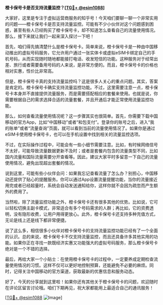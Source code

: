 **橙卡保号卡是否支持流量监控？[[TG💪+ @esim1088](https://t.me/s/esim1088)]**

大家好，这里是专注于虚拟运营商服务的知乎号！今天咱们要聊一聊一个非常实用的问题——橙卡保号卡是否支持流量监控。可能有不少小伙伴对这个问题感到困惑，甚至有些人已经购买了橙卡保号卡，却不知道怎么查看自己的流量使用情况。那么，接下来就让我们一起来深入探讨一下吧！

首先，咱们得先搞清楚什么是橙卡保号卡。简单来说，橙卡保号卡是一种由中国移动推出的虚拟号码服务，它允许用户通过一张实体卡或虚拟eSIM卡绑定自己的手机号码，从而实现随时随地都能接打电话、收发短信的功能。这种服务对于经常出差、旅行或者需要备用号码的人来说，是非常方便的。而且，橙卡保号卡的价格也相对实惠，性价比非常高。

但是，橙卡保号卡真的支持流量监控吗？这是很多人关心的重点问题。其实，答案是肯定的。橙卡保号卡确实支持流量监控功能。不过，这里需要注意一点，橙卡保号卡本身并不直接提供流量服务，而是需要搭配相应的套餐来使用。也就是说，你需要根据自己的需求选择合适的流量套餐，并且开通后才能正常使用流量监控功能。

那么，如何查看流量使用情况呢？这一步骤其实也很简单。首先，你需要下载中国移动的官方App，比如“中国移动”或者“和包支付”。登录你的账号之后，进入“我的账单”或者“流量查询”页面，就可以看到当前的流量使用情况了。如果你是通过eSIM卡使用橙卡保号卡，也可以在手机设置中找到相关的流量监控选项。

不过，在实际操作过程中，可能会有一些小细节需要注意。比如，有时候网络信号不太好，可能导致流量数据更新不及时；或者是套餐内包含的流量类型不同，比如国内流量和国际流量需要分开查看等。因此，建议大家平时多留意一下自己的流量使用情况，避免出现超出套餐的情况。

说到这里，可能有些小伙伴会问：如果我忘记查看流量了怎么办？别担心，中国移动还提供了贴心的提醒服务。你可以通过App设置流量提醒功能，当你的流量接近用完或者已经超量时，系统会自动发送通知给你，这样你就不会因为疏忽而产生额外的费用了。

当然啦，除了流量监控功能之外，橙卡保号卡还有很多其他的优势。比如说，它可以轻松切换主副卡模式，非常适合有多个号码需求的人群；再比如，它的资费透明，没有隐形收费，让用户用得更放心。此外，橙卡保号卡还支持多种充值方式，无论是线上还是线下都非常便捷。

说了这么多，相信很多小伙伴对橙卡保号卡的支持流量监控功能已经有了一个全面的认识。总的来说，橙卡保号卡不仅支持流量监控，而且还具备许多其他实用的功能。如果你正在寻找一款既经济实惠又功能强大的虚拟号码服务，那么橙卡保号卡绝对是一个不错的选择。

最后，再给大家一个小贴士：在使用橙卡保号卡的过程中，一定要养成定期检查流量使用情况的习惯。这样不仅可以更好地控制预算，还能避免不必要的麻烦。同时，记得关注中国移动的官方渠道，获取最新的优惠信息和服务动态。

好了，今天的分享就到这里啦！如果你还有其他关于橙卡保号卡的问题，欢迎随时在评论区留言讨论哦。咱们下期再见，祝大家都能用上最适合自己的通讯服务！

[[TG💪+ @esim1088](https://t.me/s/esim1088) ![Image](https://i.postimg.cc/4NQfJmqS/Snipaste-2025-05-13-00-14-12.png)]
